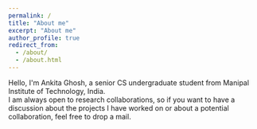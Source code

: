 ```yaml
---
permalink: /
title: "About me"
excerpt: "About me"
author_profile: true
redirect_from: 
  - /about/
  - /about.html
---
```

Hello, I'm Ankita Ghosh, a senior CS undergraduate student from Manipal Institute of Technology, India. 
<br>
I am always open to research collaborations, so if you want to have a discussion about the projects I have worked on or about a potential collaboration, feel free to drop a mail.
